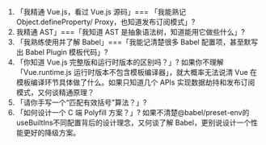1. 「我精通 Vue.js，看过 Vue.js 源码」=== 「我能熟记Object.defineProperty/ Proxy，也知道发布订阅模式」?
2. 我精通 AST」===「我知道 AST 是抽象语法树，知道能用它做些什么」?
3. 「我熟练使用并了解 Babel」===「我能记清楚很多 Babel 配置项，甚至默写出 Babel Plugin 模板代码」?
4. 「你知道 Vue.js 完整版和运行时版本的区别吗？」?
    如果你不理解「Vue.runtime.js 运行时版本不包含模板编译器」，就大概率无法说清 Vue 在模板编译环节具体做了什么。如果只知道几个 APIs 实现数据劫持和发布订阅模式，又何谈精通原理？
5. 「请你手写一个“匹配有效括号”算法？」?
6. 「如何设计一个 C 端 Polyfill 方案？」?
    如果不清楚@babel/preset-env的useBuiltIns不同配置背后的设计理念，又何谈了解 Babel，更别说设计一个性能更好的降级方案。